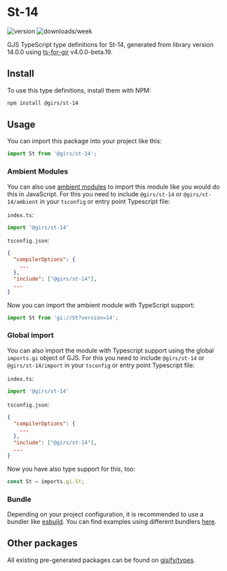 
# St-14

![version](https://img.shields.io/npm/v/@girs/st-14)
![downloads/week](https://img.shields.io/npm/dw/@girs/st-14)


GJS TypeScript type definitions for St-14, generated from library version 14.0.0 using [ts-for-gir](https://github.com/gjsify/ts-for-gir) v4.0.0-beta.19.


## Install

To use this type definitions, install them with NPM:
```bash
npm install @girs/st-14
```

## Usage

You can import this package into your project like this:
```ts
import St from '@girs/st-14';
```

### Ambient Modules

You can also use [ambient modules](https://github.com/gjsify/ts-for-gir/tree/main/packages/cli#ambient-modules) to import this module like you would do this in JavaScript.
For this you need to include `@girs/st-14` or `@girs/st-14/ambient` in your `tsconfig` or entry point Typescript file:

`index.ts`:
```ts
import '@girs/st-14'
```

`tsconfig.json`:
```json
{
  "compilerOptions": {
    ...
  },
  "include": ["@girs/st-14"],
  ...
}
```

Now you can import the ambient module with TypeScript support: 

```ts
import St from 'gi://St?version=14';
```

### Global import

You can also import the module with Typescript support using the global `imports.gi` object of GJS.
For this you need to include `@girs/st-14` or `@girs/st-14/import` in your `tsconfig` or entry point Typescript file:

`index.ts`:
```ts
import '@girs/st-14'
```

`tsconfig.json`:
```json
{
  "compilerOptions": {
    ...
  },
  "include": ["@girs/st-14"],
  ...
}
```

Now you have also type support for this, too:

```ts
const St = imports.gi.St;
```

### Bundle

Depending on your project configuration, it is recommended to use a bundler like [esbuild](https://esbuild.github.io/). You can find examples using different bundlers [here](https://github.com/gjsify/ts-for-gir/tree/main/examples).

## Other packages

All existing pre-generated packages can be found on [gjsify/types](https://github.com/gjsify/types).

